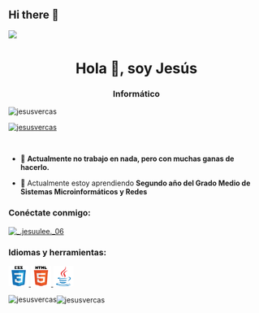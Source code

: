 ## Hi there 👋

<!--
**Jesusvercas/JesusVercas** is a ✨ _special_ ✨ repository because its `README.md` (this file) appears on your GitHub profile.

Here are some ideas to get you started:

- 🔭 I’m currently working on ...
- 🌱 I’m currently learning ...
- 👯 I’m looking to collaborate on ...
- 🤔 I’m looking for help with ...
- 💬 Ask me about ...
- 📫 How to reach me: ...
- 😄 Pronouns: ...
- ⚡ Fun fact: ...
-->
![](https://komarev.com/ghpvc/?username=JesusVercas)
<h1 align="center">Hola 👋, soy Jesús</h1>
<h3 align="center">Informático</h3>

<p align="left"> <img src="https://komarev.com/ghpvc/?username=jesusvercas&label=Visitas%20al%C3%ADtulo&color=0e75b6&style=flat" alt="jesusvercas" /> </p>

<p align="left"> <a href="https://github.com/ryo-ma/github-profile-trophy"><img src="https://github-profile-trophy.vercel.app/?username=jesusvercas" alt="jesusvercas" /></a> </p>

<p align="left"> <a href="https://twitter.com/" target="blank"><img src="https://img.shields.io/twitter/follow/?logo=twitter&style=for-the-badge" alt="" /></a> </p>

- 🔭  **Actualmente no trabajo en nada, pero con muchas ganas de hacerlo.**

- 🌱 Actualmente estoy aprendiendo **Segundo año del Grado Medio de Sistemas Microinformáticos y Redes**

<h3 align="left">Conéctate conmigo:</h3>
<p align="left">
<a href="https://instagram.com/_.jesuulee._06" target="blank"><img align="center" src="https://raw.githubusercontent.com/rahuldkjain/github-profile-readme-generator/master/src/images/icons/Social/instagram.svg" alt="_.jesuulee._06" height="30" width="40" /></a>
</p>

<h3 align="left">Idiomas y herramientas:</h3>
<p align="left"> <a href="https://www.w3schools.com/css/" target="_blank" rel="noreferrer"> <img src="https://raw.githubusercontent.com/devicons/devicon/master/icons/css3/css3-original-wordmark.svg" alt="css3" width="40" height="40"/> </a> <a href="https://www.w3.org/html/" target="_blank" rel="noreferrer"> <img src="https://raw.githubusercontent.com/devicons/devicon/master/icons/html5/html5-original-wordmark.svg" alt="html5" width="40" height="40"/> </a> <a href="https://www.java.com" destino="_blank" rel="noreferrer"> <img src="https://raw.githubusercontent.com/devicons/devicon/master/icons/java/java-original.svg" alt="java" height="40" widht="40"/> </a> </p>

<p><img align="left" src="https://github-readme-stats.vercel.

<img align="center" src="https://github-readme-stats.vercel.app/api?username=jesusvercas&show_icons=true&locale=es" alt="jesusvercas" /></p>

<p><img align="center" src="https://github-readme-streak-stats.herokuapp.com/?user=jesusvercas&" alt="jesusvercas" /></p>
